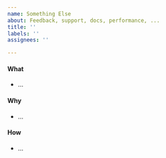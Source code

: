 ```yaml
---
name: Something Else
about: Feedback, support, docs, performance, ...
title: ''
labels: ''
assignees: ''

---
```


<!--    Instructions                                -->
<!--                                                -->
<!-- 1. Remove sections/details you do not complete -->
<!-- 2. Add sections/details useful to you          -->

#### What

- ...

#### Why

- ...

#### How

- ...
